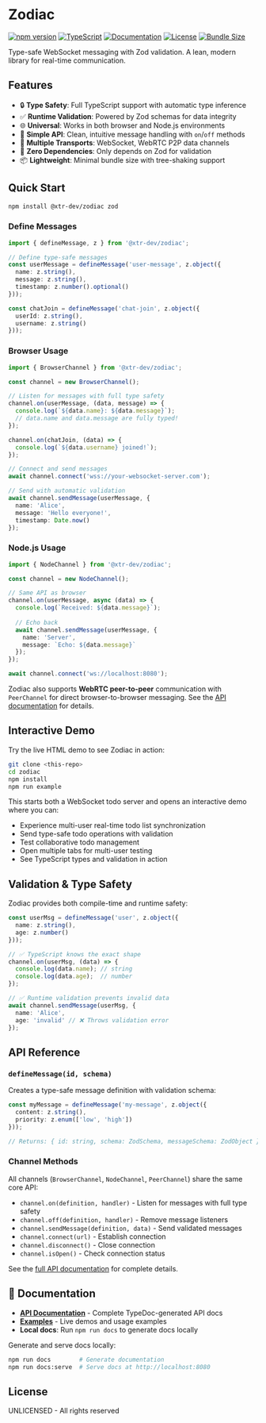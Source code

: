 # Zodiac

[![npm version](https://badge.fury.io/js/@xtr-dev%2Fzodiac.svg)](https://badge.fury.io/js/@xtr-dev%2Fzodiac)
[![TypeScript](https://img.shields.io/badge/TypeScript-007ACC?style=flat&logo=typescript&logoColor=white)](https://www.typescriptlang.org/)
[![Documentation](https://img.shields.io/badge/docs-typedoc-blue)](https://xtr-dev.github.io/zodiac/)
[![License](https://img.shields.io/badge/license-UNLICENSED-red)](./README.md)
[![Bundle Size](https://img.shields.io/bundlephobia/minzip/@xtr-dev/zodiac)](https://bundlephobia.com/package/@xtr-dev/zodiac)

Type-safe WebSocket messaging with Zod validation. A lean, modern library for real-time communication.

## Features

- 🔒 **Type Safety**: Full TypeScript support with automatic type inference
- ✅ **Runtime Validation**: Powered by Zod schemas for data integrity  
- 🌐 **Universal**: Works in both browser and Node.js environments
- 🎯 **Simple API**: Clean, intuitive message handling with `on`/`off` methods
- 🔄 **Multiple Transports**: WebSocket, WebRTC P2P data channels
- 🚀 **Zero Dependencies**: Only depends on Zod for validation
- 📦 **Lightweight**: Minimal bundle size with tree-shaking support

## Quick Start

```bash
npm install @xtr-dev/zodiac zod
```

### Define Messages

```typescript
import { defineMessage, z } from '@xtr-dev/zodiac';

// Define type-safe messages
const userMessage = defineMessage('user-message', z.object({
  name: z.string(),
  message: z.string(),
  timestamp: z.number().optional()
}));

const chatJoin = defineMessage('chat-join', z.object({
  userId: z.string(),
  username: z.string()
}));
```

### Browser Usage

```typescript
import { BrowserChannel } from '@xtr-dev/zodiac';

const channel = new BrowserChannel();

// Listen for messages with full type safety
channel.on(userMessage, (data, message) => {
  console.log(`${data.name}: ${data.message}`);
  // data.name and data.message are fully typed!
});

channel.on(chatJoin, (data) => {
  console.log(`${data.username} joined!`);
});

// Connect and send messages
await channel.connect('wss://your-websocket-server.com');

// Send with automatic validation
await channel.sendMessage(userMessage, {
  name: 'Alice',
  message: 'Hello everyone!',
  timestamp: Date.now()
});
```

### Node.js Usage

```typescript
import { NodeChannel } from '@xtr-dev/zodiac';

const channel = new NodeChannel();

// Same API as browser
channel.on(userMessage, async (data) => {
  console.log(`Received: ${data.message}`);
  
  // Echo back
  await channel.sendMessage(userMessage, {
    name: 'Server',
    message: `Echo: ${data.message}`
  });
});

await channel.connect('ws://localhost:8080');
```

Zodiac also supports **WebRTC peer-to-peer** communication with `PeerChannel` for direct browser-to-browser messaging. See the [API documentation](https://xtr-dev.github.io/zodiac/) for details.

## Interactive Demo

Try the live HTML demo to see Zodiac in action:

```bash
git clone <this-repo>
cd zodiac
npm install
npm run example
```

This starts both a WebSocket todo server and opens an interactive demo where you can:
- Experience multi-user real-time todo list synchronization
- Send type-safe todo operations with validation
- Test collaborative todo management
- Open multiple tabs for multi-user testing
- See TypeScript types and validation in action

## Validation & Type Safety

Zodiac provides both compile-time and runtime safety:

```typescript
const userMsg = defineMessage('user', z.object({
  name: z.string(),
  age: z.number()
}));

// ✅ TypeScript knows the exact shape
channel.on(userMsg, (data) => {
  console.log(data.name); // string
  console.log(data.age);  // number
});

// ✅ Runtime validation prevents invalid data
await channel.sendMessage(userMsg, {
  name: 'Alice',
  age: 'invalid' // ❌ Throws validation error
});
```

## API Reference

### `defineMessage(id, schema)`

Creates a type-safe message definition with validation schema:

```typescript
const myMessage = defineMessage('my-message', z.object({
  content: z.string(),
  priority: z.enum(['low', 'high'])
}));

// Returns: { id: string, schema: ZodSchema, messageSchema: ZodObject }
```

### Channel Methods

All channels (`BrowserChannel`, `NodeChannel`, `PeerChannel`) share the same core API:

- `channel.on(definition, handler)` - Listen for messages with full type safety
- `channel.off(definition, handler)` - Remove message listeners  
- `channel.sendMessage(definition, data)` - Send validated messages
- `channel.connect(url)` - Establish connection
- `channel.disconnect()` - Close connection
- `channel.isOpen()` - Check connection status

See the [full API documentation](https://xtr-dev.github.io/zodiac/) for complete details.

## 📖 Documentation

- **[API Documentation](https://xtr-dev.github.io/zodiac/)** - Complete TypeDoc-generated API docs
- **[Examples](./examples/)** - Live demos and usage examples  
- **Local docs**: Run `npm run docs` to generate docs locally

Generate and serve docs locally:
```bash
npm run docs        # Generate documentation
npm run docs:serve  # Serve docs at http://localhost:8080
```

## License

UNLICENSED - All rights reserved
